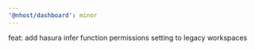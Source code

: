 ```yaml
---
'@nhost/dashboard': minor
---
```


feat: add hasura infer function permissions setting to legacy workspaces

